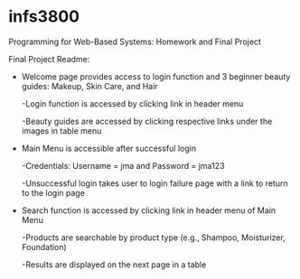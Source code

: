 # infs3800
Programming for Web-Based Systems: Homework and Final Project

Final Project Readme:

- Welcome page provides access to login function and 3 beginner beauty guides: Makeup, Skin Care, and Hair

	-Login function is accessed by clicking link in header menu
  
	-Beauty guides are accessed by clicking respective links under the images in table menu
	
- Main Menu is accessible after successful login

	-Credentials: Username = jma and Password = jma123
  
	-Unsuccessful login takes user to login failure page with a link to return to the login page
	
- Search function is accessed by clicking link in header menu of Main Menu

	-Products are searchable by product type (e.g., Shampoo, Moisturizer, Foundation)
  
	-Results are displayed on the next page in a table
